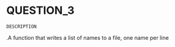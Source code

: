 # QUESTION_3

 ``DESCRIPTION``

 .A function that writes a list of names to a file, one name per line